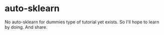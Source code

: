 # auto-sklearn

No auto-sklearn for dummies type of tutorial yet exists. So I'll hope to learn by doing. And share. 